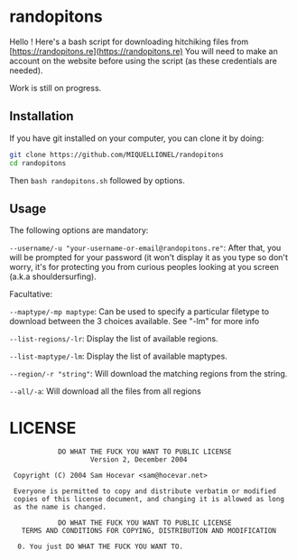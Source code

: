 # randopitons
Hello !
Here's a bash script for downloading hitchiking files from [https://randopitons.re](https://randopitons.re)
You will need to make an account on the website before using the script (as these credentials are needed).

Work is still on progress.
## Installation

If you have git installed on your computer, you can clone it by doing:
```bash
git clone https://github.com/MIQUELLIONEL/randopitons
cd randopitons
```
Then `bash randopitons.sh` followed by options.

## Usage
The following options are mandatory:


`--username/-u "your-username-or-email@randopitons.re"`: After that, you will be prompted for your password (it won't display it as you type so don't worry, it's for protecting you     from curious peoples looking at you screen (a.k.a shouldersurfing).

Facultative:

`--maptype/-mp maptype`: Can be used to specify a particular filetype to download between the 3 choices available. See \"-lm\" for more info

`--list-regions/-lr`: Display the list of available regions.

`--list-maptype/-lm`: Display the list of available maptypes.

`--region/-r "string"`: Will download the matching regions from the string.

`--all/-a`: Will download all the files from all regions

# LICENSE

```
            DO WHAT THE FUCK YOU WANT TO PUBLIC LICENSE
                    Version 2, December 2004

 Copyright (C) 2004 Sam Hocevar <sam@hocevar.net>

 Everyone is permitted to copy and distribute verbatim or modified
 copies of this license document, and changing it is allowed as long
 as the name is changed.

            DO WHAT THE FUCK YOU WANT TO PUBLIC LICENSE
   TERMS AND CONDITIONS FOR COPYING, DISTRIBUTION AND MODIFICATION

  0. You just DO WHAT THE FUCK YOU WANT TO.
``` 
